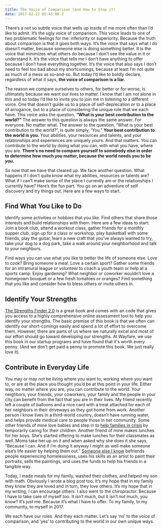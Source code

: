 ```yaml
---
title: The Voice of Comparison (and How to Stop it)
date: 2017-02-22 05:43:00 Z
---
```


There’s a not so subtle voice that wells up inside of me more often than I’d like to admit. It’s the ugly voice of comparison. This voice leads to one of two problematic feelings for me: inferiority or superiority. Because the truth about comparison is that it goes both ways. It’s the voice that says what I do doesn’t matter, because someone else is doing something better. It is the voice that minimizes what others do because I don’t see the value in it or understand it. It’s the voice that tells me I don’t have anything to offer because I don’t have everything together. It’s the voice that also says I don’t need to feel too bad about my shortcomings, because at least I’m not quite as much of a mess as so-and-so. But today I’d like to boldly declare, regardless of what it says, **the voice of comparison is a liar.** 

The reason we compare ourselves to others, for better or for worse, is ultimately because we want our lives to matter. I know that I am not alone in this and so today I’d like to invite you to join me in listening to a different voice. One that doesn’t guide us to a place of self-deprecation _or_ to a place of arrogance, but to a place of considering the unique role that we each have. This voice asks the question, **“What is your best contribution to the world?”** The answer to this question is always the same answer. For everyone. No matter what. The answer to the question, “What is your best contribution to the world?”, is quite simply, ‘You.” **Your best contribution to the world is you.** Your abilities, your resources and talents, and your relationships and experiences are uniquely yours. And that matters. You can contribute to the world by doing what you can, with what you have, where you are.  **There’s no need to compare yourself to somebody else in order to determine how much you matter, because the world needs you to be _you_.**  

So now that we have that cleared up. We face another question.  What happens if I don’t quite know what my abilities, resources or talents are?  What if I can’t make sense of the place I currently am or the relationships I currently have? Here’s the fun part. You go on an adventure of self discovery and try things out. Here are a few ways to start. 

## Find What You Like to Do 

Identify some activities or hobbies that you like. Find others that share those interests and build relationships with them. Here are a few ideas to start: Join a book club, attend a workout class, gather friends for a monthly supper club, sign up for a class or workshop, play basketball with some friends, play the guitar, learn a new craft that you’ve always wanted to try, take your dog to a dog park, take a walk around your neighborhood and talk to your neighbors. 

Find ways you can use what you like to better the life of someone else. Love to cook? Bring someone a meal. Love a certain sport? Gather some friends for an intramural league or volunteer to coach a youth team or help at a sports camp. Enjoy gardening? What neighbor or coworker wouldn’t love a homegrown bouquet or a few fresh tomatoes or oranges? Find something that you like and consider how to bless others or invite others in.

## Identify Your Strengths
[The Strengths Finder 2.0](https://www.amazon.com/StrengthsFinder-2-0-Tom-Rath/dp/159562015X/ref=sr_1_1?ie=UTF8&qid=1487737297&sr=8-1&keywords=strengths+finder+2.0) is a great book and comes with an code that gives you access to a highly comprehensive online assessment tool to help you identify your strengths. The basic premise of this book is that we often can identify our short-comings easily and spend a lot of effort to overcome them.  However, there are parts of us where we naturally excel and most of our effort should go toward developing our strengths. At Wayfare, we use this book in our startup programs and have found that it's worth every penny. (And we don’t get paid a penny to promote this book. We just really love it).

## Contribute in Everyday Life

You may or may not be living where you want to, working where you want to, or are at the place you thought you’d be at this point in your life. Either way, no matter where you are, you can contribute to the world.  Your neighbors, your friends, your coworkers, your family and the people in your city can benefit from the fact that you are in their lives. My friend recently left a couple of balloons and a nice card with a treat attached for each of her neighbors in their driveways as they got home from work. Another person I know lives in a third-world country, doesn’t have running water, and helps provide medical care to people those in her community.  Some other friends of mine love babies and step in to [help families in crisis](http://safe-families.org) by temporarily caring for their children. Another friend of mine makes lunches for her boys. She’s started offering to make lunches for their classmates as well. Moms take her up on it and when asked why she does it she says, “Because I can. And if I’m doing it anyway I might as well make someone else’s life easier by helping them out.” [Someone else I know](http://www.facesofsantaana.com) befriends people experiencing homelessness, uses his skills as an artist to paint their portraits, sells the paintings, and uses the funds to help his friends in a tangible way. 

Today, I made meals for my family, washed their clothes, and helped my son with math. Obviously I wrote a blog post too. It’s my hope that in my family they know they are loved and in turn, they love others. It’s my hope that in my writing, I can encourage others. I also went to the chiropractor. Because I have to take care of myself too. It isn’t much, but it isn’t _not_ much, you know? It’s just me. Because it’s what _I_ have to offer.  To my family, to my community, to myself in 2017. 

We each have our roles. And they each matter. Let’s say ‘no’ to the voice of comparison, and ‘yes’ to contributing to the world in our own unique ways. 
